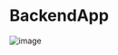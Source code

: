 # BackendApp

![image](https://github.com/muridse/Todo-App/assets/26198117/18214dd1-a1f6-4b9f-b45b-ff6fb8921c43)
